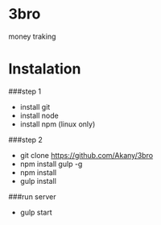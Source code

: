 # 3bro
money traking

# Instalation
###step 1
*  install git
*  install node
*  install npm (linux only)

###step 2
* git clone https://github.com/Akany/3bro
*  npm install gulp -g
*  npm install
*  gulp install


###run server
* gulp start
